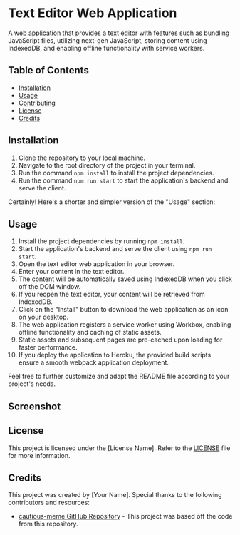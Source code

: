 # Text Editor Web Application

A [web application](https://wacky-text-offline.herokuapp.com/) that provides a text editor with features such as bundling JavaScript files, utilizing next-gen JavaScript, storing content using IndexedDB, and enabling offline functionality with service workers.

## Table of Contents

- [Installation](#installation)
- [Usage](#usage)
- [Contributing](#contributing)
- [License](#license)
- [Credits](#credits)

## Installation

1. Clone the repository to your local machine.
2. Navigate to the root directory of the project in your terminal.
3. Run the command `npm install` to install the project dependencies.
4. Run the command `npm run start` to start the application's backend and serve the client.

Certainly! Here's a shorter and simpler version of the "Usage" section:

## Usage

1. Install the project dependencies by running `npm install`.
2. Start the application's backend and serve the client using `npm run start`.
3. Open the text editor web application in your browser.
4. Enter your content in the text editor.
5. The content will be automatically saved using IndexedDB when you click off the DOM window.
6. If you reopen the text editor, your content will be retrieved from IndexedDB.
7. Click on the "Install" button to download the web application as an icon on your desktop.
8. The web application registers a service worker using Workbox, enabling offline functionality and caching of static assets.
9. Static assets and subsequent pages are pre-cached upon loading for faster performance.
10. If you deploy the application to Heroku, the provided build scripts ensure a smooth webpack application deployment.

Feel free to further customize and adapt the README file according to your project's needs.

## Screenshot


## License

This project is licensed under the [License Name]. Refer to the [LICENSE](LICENSE) file for more information.

## Credits

This project was created by [Your Name]. Special thanks to the following contributors and resources:

- [cautious-meme GitHub Repository](https://github.com/coding-boot-camp/cautious-meme) - This project was based off the code from this repository.

